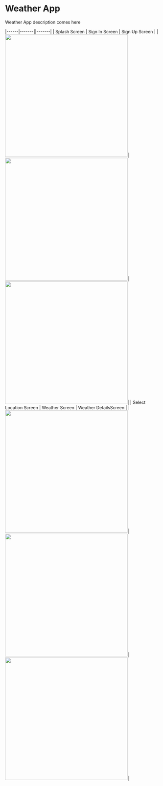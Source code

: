 # Weather App
Weather App description comes here




|------|-------||-------|
| Splash Screen | Sign In Screen | Sign Up Screen |
|<img src="ss/1.jpg" width="400">|<img src="ss/2.jpg" width="400">|<img src="ss/3.jpg" width="400">|
| Select Location Screen | Weather Screen | Weather DetailsScreen |
|<img src="ss/4.jpg" width="400">|<img src="ss/5.jpg" width="400">|<img src="ss/6.jpg" width="400">|